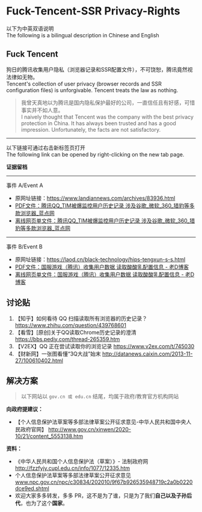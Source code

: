 # Fuck-Tencent-SSR  Privacy-Rights
以下为中英双语说明<br/>
The following is a bilingual description in Chinese and English<br/>

## Fuck Tencent 
狗日的腾讯收集用户隐私（浏览器记录和SSR配置文件），不可饶恕，腾讯竟然视法律如无物。<br/>
Tencent's collection of user privacy (browser records and SSR configuration files) is unforgivable. Tencent treats the law as nothing.<br/>

> 我曾天真地以为腾讯是国内隐私保护最好的公司，一直信任且有好感，可惜事实并不如人意。<br/>
> I naively thought that Tencent was the company with the best privacy protection in China. It has always been trusted and has a good impression. Unfortunately, the facts are not satisfactory.<br/>

<hr>

以下链接可通过右击新标签页打开<br/>
The following link can be opened by right-clicking on the new tab page.<br/>

**证据留档**

<hr/>
事件 A/Event A

 - 原网址链接：https://www.landiannews.com/archives/83936.html
 - [PDF文件：腾讯QQ_TIM被爆监控用户历史记录 涉及谷歌_微软_360_猎豹等多款浏览器_蓝点网](./腾讯QQ_TIM被爆监控用户历史记录%20涉及谷歌_微软_360_猎豹等多款浏览器_蓝点网.pdf)
 - [离线网页单文件：腾讯QQ_TIM被爆监控用户历史记录 涉及谷歌_微软_360_猎豹等多款浏览器_蓝点网](./腾讯QQ_TIM被爆监控用户历史记录%20涉及谷歌_微软_360_猎豹等多款浏览器_蓝点网.html)

<hr/>
事件 B/Event B

 - 原网址链接：https://laod.cn/black-technology/hips-tengxun-s-s.html
 - [PDF文件：国服游戏（腾讯）收集用户数据 读取酸酸乳配置信息 - 老D博客](./国服游戏（腾讯）收集用户数据%20读取酸酸乳配置信息%20-%20老D博客.pdf)
 - [离线网页单文件：国服游戏（腾讯）收集用户数据 读取酸酸乳配置信息 - 老D博客](./国服游戏（腾讯）收集用户数据%20读取酸酸乳配置信息%20-%20老D博客.html)


## 讨论贴
1. 【知乎】如何看待 QQ 扫描读取所有浏览器的历史记录？ https://www.zhihu.com/question/439768601
2. 【看雪】[原创]关于QQ读取Chrome历史记录的澄清 https://bbs.pediy.com/thread-265359.htm
3. 【V2EX】QQ 正在尝试读取你的浏览记录 https://www.v2ex.com/t/745030
4. 【财新网】一张图看懂“3Q大战”始末 http://datanews.caixin.com/2013-11-27/100610402.html

## 解决方案
> 以下网站以 `gov.cn 或 edu.cn` 结尾，均属于政府/教育官方机构网站

**向政府提建议：**
 - 【个人信息保护法草案等多部法律草案公开征求意见-中华人民共和国中央人民政府官网】 http://www.gov.cn/xinwen/2020-10/21/content_5553138.htm

**资料：**
 - 《中华人民共和国个人信息保护法（草案）》- 法制政府网  http://fzzfyjy.cupl.edu.cn/info/1077/12335.htm
 - 个人信息保护法草案等多部法律草案公开征求意见 www.npc.gov.cn/npc/c30834/202010/9f67b926535948719c2a0b0220dce9ed.shtml
 - 欢迎大家多多转发，多多 PR，这不是为了谁，只是为了我们**自己以及子孙后代**，也为了这个**国家**。

